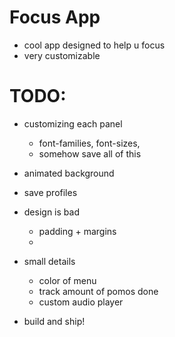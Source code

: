 # Focus App
- cool app designed to help u focus
- very customizable

# TODO:
- customizing each panel
  - font-families, font-sizes, 
  - somehow save all of this
- animated background
- save profiles

- design is bad
  - padding + margins
  - 

- small details
  - color of menu
  - track amount of pomos done
  - custom audio player
- build and ship!